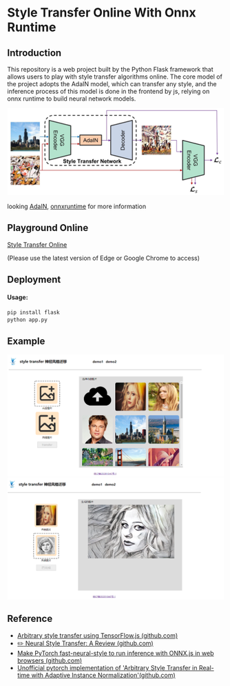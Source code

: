 # Style Transfer Online With Onnx Runtime

## Introduction

This repository is a web project built by the Python Flask framework that allows users to play with style transfer algorithms online. The core model of the project adopts the AdaIN model, which can transfer any style, and the inference process of this model is done in the frontend by js, relying on onnx runtime to build neural network models.

<img src="static\example\architecture.jpg" style="zoom: 50%;" />

looking [AdaIN](https://github.com/xunhuang1995/AdaIN-style), [onnxruntime](https://onnxruntime.ai/) for more information

## Playground Online

[Style Transfer Online](https://kopper.top)

(Please use the latest version of Edge or Google Chrome to access)

## Deployment

#### Usage:

```python
pip install flask
python app.py
```

## Example
<img src="static\example\index.png" style="zoom: 50%;" />
    
<img src="static\example\try.png" style="zoom:50%; margain-top: 10px;" />

## Reference

- [Arbitrary style transfer using TensorFlow.js (github.com)](https://github.com/reiinakano/arbitrary-image-stylization-tfjs)
- [ :pencil2: Neural Style Transfer: A Review (github.com)](https://github.com/ycjing/Neural-Style-Transfer-Papers)
- [Make PyTorch fast-neural-style to run inference with ONNX.js in web browsers (github.com)](https://github.com/gnsmrky/pytorch-fast-neural-style-for-web)
- [Unofficial pytorch implementation of 'Arbitrary Style Transfer in Real-time with Adaptive Instance Normalization'(github.com)](https://github.com/naoto0804/pytorch-AdaIN)
